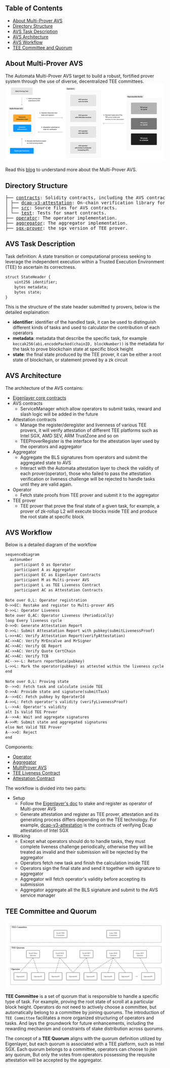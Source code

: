 ## Table of Contents
- [About Multi-Prover AVS](#about-multi-prover-avs)
- [Directory Structure](#directory-structure)
- [AVS Task Description](#avs-task-description)
- [AVS Architecture](#avs-architecture)
- [AVS Workflow](#avs-workflow)
- [TEE Committee and Quorum](#tee-committee-and-quorum)
## About Multi-Prover AVS
The Automata Multi-Prover AVS target to build a robust, fortified prover system through the use of diverse, decentralized TEE committees.
![Automata Multi-Prover AVS Design](/assets/multiprover-design.png)

Read this [blog](https://www.notion.so/atanetwork/Elevating-ZK-Security-with-Multi-Prover-AVS-cc1f4d1fc0b341d4a4b90a16f7b8bbb3) to understand more about the Multi-Prover AVS.

## Directory Structure
<pre>
├── <a href="./contracts/">contracts</a>: Solidity contracts, including the AVS contracts and the attestation layer contracts.
│ ├── <a href="./contracts/dcap-v3-attestation/">dcap-v3-attestation</a>: On-chain verification library for Dcap attestation of Intel SGX.
│ ├── <a href="./contracts/src/">src</a>: Source files for AVS contracts.
│ └── <a href="./contracts/test/">test</a>: Tests for smart contracts.
├── <a href="./operator/">operator</a>: The operator implementation.
├── <a href="./aggregator/">aggregator</a>: The aggregator implementation.
├── <a href="https://github.com/automata-network/sgx-prover/tree/avs">sgx-prover</a>: the sgx version of TEE prover.
</pre>

## AVS Task Description
Task definition: A state transition or computational process seeking to leverage the independent execution within a Trusted Execution Environment (TEE) to ascertain its correctness.

```solidity
struct StateHeader {
    uint256 identifier;
    bytes metadata;
    bytes state;
}
```
This is the structure of the state header submitted ty provers, below is the detailed explaination:
- **identifier**: identifier of the handled task, it can be used to distinguish different kinds of tasks and used to calculator the contribution of each operators
- **metadata**: metadata that describe the specific task, for example `keccak256(abi.encodePacked(chainID, blockNumber))` is the metadata for the task to prove blockchain state at specific block height
- **state**: the final state produced by the TEE prover, it can be either a root state of blockchain, or statement proved by a zk circuit

## AVS Architecture
The architecture of the AVS contains:
- [Eigenlayer core contracts](https://github.com/Layr-Labs/eigenlayer-contracts)
- AVS contracts
    - ServiceManager which allow operators to submit tasks, reward and slash logic will be added in the future
- Attestation contracts
    - Manage the register/deregister and livenness of various TEE provers, it will verify attestation of different TEE platforms such as Intel SGX, AMD SEV, ARM TrustZone and so on
    - TEEProverRegister is the interface for the attestation layer used by the operators and aggregator
- Aggregator
    - Aggregate the BLS signatures from operators and submit the aggregated state to AVS
    - Interact with the Automata attestation layer to check the validity of each prover(operator), those who failed to pass the attestation verification or liveness challenge will be rejected to handle tasks until they are valid again.
- Operator
    - Fetch state proofs from TEE prover and submit it to the aggregator
- TEE prover
    - TEE prover that prove the final state of a given task, for example, a prover of zk-rollup L2 will execute blocks inside TEE and produce the root state at specific block

## AVS Workflow
Below is a detailed diagram of the workflow

```mermaid
sequenceDiagram
  autonumber
    participant O as Operator
    participant A as Aggregator
    participant EC as Eigenlayer Contracts
    participant M as Multi-prover AVS
    participant L as TEE Liveness Contract
    participant AC as Attestation Contracts
 
Note over O,L: Operator registration
O->>EC: Restake and register to Multi-prover AVS
O->>L: Operator Liveness
Note over O,AC: Operator Liveness (Periodically)
loop Every liveness cycle
O->>O: Generate Attestation Report
O->>L: Submit Attesatation Report with pubkey(submitLivenessProof)
L->>+AC: Verify Attestation Report(verifyAttestation)
AC->>AC: Verify MrEncalve and MrSigner
AC->>AC: Verify QE Report
AC->>AC: Verify Quote CertChain
AC->>AC: Verify TCB
AC-->>-L: Return reportData(pubkey)
L->>L: Mark the operator(pubkey) as attested within the liveness cycle
end
 
Note over O,L: Proving state
O-->>O: Fetch task and calculate inside TEE
O->>A: Provide state and signature(submitTask)
A-->>EC: Fetch pubkey by OperaterId
A->>L: Fetch operator's validity (verifyLivenessProof)
L-->>A: Operator's validity
alt Is Valid TEE Prover
A-->>A: Wait and aggregate signatures
A->>M: Submit state and aggregated signatures
else Not Valid TEE Prover
A-->>O: Reject
end
```

Components:
- [Operator](./operator)
- [Aggregator](./aggregator)
- [MultiProver AVS](./contracts/src/core/MultiProverServiceManager.sol)
- [TEE Liveness Contract](./contracts/src/core/TEELivenessVerifier.sol)
- [Attestation Contract](https://github.com/automata-network/sgx-prover/blob/avs/verifier/contracts/AutomataDcapV3Attestation.sol)

The workflow is divided into two parts:
- Setup
    - Follow the [Eigenlayer's doc](https://docs.eigenlayer.xyz/eigenlayer/overview) to stake and register as operator of Multi-prover AVS
    - Generate attestation and register as TEE prover, attestation and its generating process differs depending on the TEE technology. For example, [dcap-v3-attestation](./contracts/dcap-v3-attestation/) is the contracts of verifying Dcap attestation of Intel SGX
- Working
    - Except what operators should do to handle tasks, they must complete liveness challenge periodically, otherwise they will be treated as invalid and their submission will be rejected by the aggregator
    - Operators fetch new task and finish the calculation inside TEE
    - Operators sign the final state and send it together with signature to aggregator
    - Aggregator will fetch operator's validity before accepting its submission
    - Aggregator aggregate all the BLS signature and submit to the AVS service manager

## TEE Committee and Quorum
![Committee and Quorum](./assets/committee-and-quorum.jpg)

**TEE Committee** is a set of quorum that is responsible to handle a specific type of task. For example, proving the root state of scroll at a particular block height. Operators do not need to actively choose a committee, but automatically belong to a committee by joining quorums. The introduction of `TEE Committee` facilitates a more organized structuring of operators and tasks. And lays the groundwork for future enhancements, including the rewarding mechanism and constraints of stake distribution across quorums.

The concept of a **TEE Quorum** aligns with the quorum definition utilized by Eigenlayer, but each quorum is associated with a TEE platform, such as Intel SGX. Each quorum belongs to a committee, operators can choose to join any quorum, But only the votes from operators possessing the requisite attestation will be accepted by the aggregator.
